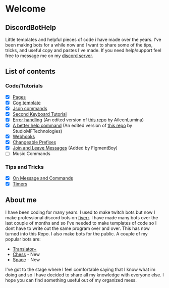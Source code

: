 # Welcome

## DiscordBotHelp

Little templates and helpful pieces of code i have made over the years. I've been making bots for a while now and I want to share some of the tips, tricks, and useful copy and pastes I've made. If you need help/support feel free to message me on my [discord server](https://discord.gg/A7aQfW6).

## List of contents

### Code/Tutorials

* [x] [Pages](pages.md)
* [x] [Cog template](cog-template.md)
* [x] [Json commands](json-commands.md)
* [x] [Second Keyboard Tutorial](2nd-keyboard-shortcuts.md)
* [x] [Error handling](error-handling.md) \(An edited version of [this repo](https://gist.github.com/AileenLumina/510438b241c16a2960e9b0b014d9ed06) by AileenLumina\)
* [x] [A better help command](help-command.md) \(An edited version of [this repo](https://gist.github.com/StudioMFTechnologies/ad41bfd32b2379ccffe90b0e34128b8b) by StudioMFTechnologies\)
* [x] [Webhooks](webhooks.md)
* [x] [Changeable Prefixes](changeable-prefixes.md)
* [x] [Join and Leave Messages](join-and-leave-messages.md) \(Added by FigmentBoy\)
* [ ] Music Commands

### Tips and Tricks

* [x] [On Message and Commands](tips-and-tricks.md#on-message-and-commands)
* [x] [Timers](tips-and-tricks.md#timers)

## About me

I have been coding for many years. I used to make twitch bots but now I make professional discord bots on [fiverr](https://www.fiverr.com/nex_infinite). I have made many bots over the last couple of months and so I've needed to make templates of code so I dont have to write out the same program over and over. This has now turned into this Repo. I also make bots for the public. A couple of my popular bots are:

* [Translator+](https://top.gg/bot/700793365754806402)
* [Chess](https://top.gg/bot/716382796108660826) - New
* [Space](https://top.gg/bot/716615705793134633) - New

I've got to the stage where I feel comfortable saying that I know what im doing and so I have decided to share all my knowledge with everyone else. I hope you can find something useful out of my organized mess.

